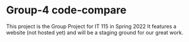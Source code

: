 # Group-4 code-compare
This project is the Group Project for IT 115 in Spring 2022
It features a website (not hosted yet) and will be a staging ground for our great work.


